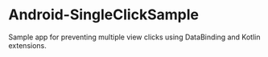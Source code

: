 # Android-SingleClickSample
Sample app for preventing multiple view clicks using DataBinding and Kotlin extensions.
